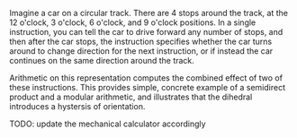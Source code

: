 Imagine a car on a circular track.  There are 4 stops around the track, at the 12 o'clock, 3 o'clock, 6 o'clock, and 9 o'clock positions.  In a single instruction,  you can tell the car to drive forward any number of stops, and then after the car stops, the instruction specifies whether the car turns around to change direction for the next instruction, or if instead the car continues on the same direction around the track.

Arithmetic on this representation computes the combined effect of two of these instructions.  This provides simple, concrete example of a semidirect product and a modular arithmetic, and illustrates that the dihedral introduces a hystersis of orientation.


TODO: update the mechanical calculator accordingly
